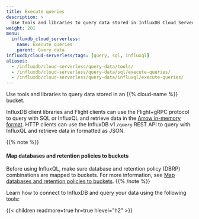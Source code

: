 ```yaml
---
title: Execute queries
description: >
  Use tools and libraries to query data stored in InfluxDB Cloud Serverless.
weight: 201
menu:
  influxdb_cloud_serverless:
    name: Execute queries
    parent: Query data
influxdb/cloud-serverless/tags: [query, sql, influxql]
aliases:
  - /influxdb/cloud-serverless/query-data/tools/
  - /influxdb/cloud-serverless/query-data/sql/execute-queries/
  - /influxdb/cloud-serverless/query-data/influxql/execute-queries/
---
```


Use tools and libraries to query data stored in an {{% cloud-name %}} bucket.

InfluxDB client libraries and Flight clients can use the Flight+gRPC protocol to query with SQL or InfluxQL and retrieve data in the [Arrow in-memory format](https://arrow.apache.org/docs/format/Columnar.html).
HTTP clients can use the InfluxDB v1 `/query` REST API to query with InfluxQL and retrieve data in formatted as JSON.

{{% note %}}
#### Map databases and retention policies to buckets

Before using InfluxQL, make sure database and retention policy (DBRP)
combinations are mapped to buckets. For more information, see
[Map databases and retention policies to buckets](/influxdb/cloud-serverless/query-data/influxql/dbrp/).
{{% /note %}}

Learn how to connect to InfluxDB and query your data using the following tools:

{{< children readmore=true hr=true hlevel="h2" >}}
